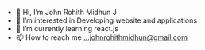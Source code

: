 - 👋 Hi, I’m John Rohith Midhun J
- 👀 I’m interested in Developing website and applications 
- 🌱 I’m currently learning react.js
-  📫 How to reach me ...johnrohithmidhun@gmail.com
   
<!---
ROHITHJ24/ROHITHJ24 is a ✨ special ✨ repository because its `README.md` (this file) appears on your GitHub profile.
You can click the Preview link to take a look at your changes.
--->
